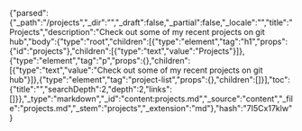 {"parsed":{"_path":"/projects","_dir":"","_draft":false,"_partial":false,"_locale":"","title":"Projects","description":"Check out some of my recent projects on git hub","body":{"type":"root","children":[{"type":"element","tag":"h1","props":{"id":"projects"},"children":[{"type":"text","value":"Projects"}]},{"type":"element","tag":"p","props":{},"children":[{"type":"text","value":"Check out some of my recent projects on git hub"}]},{"type":"element","tag":"project-list","props":{},"children":[]}],"toc":{"title":"","searchDepth":2,"depth":2,"links":[]}},"_type":"markdown","_id":"content:projects.md","_source":"content","_file":"projects.md","_stem":"projects","_extension":"md"},"hash":"7I5Cx17klw"}